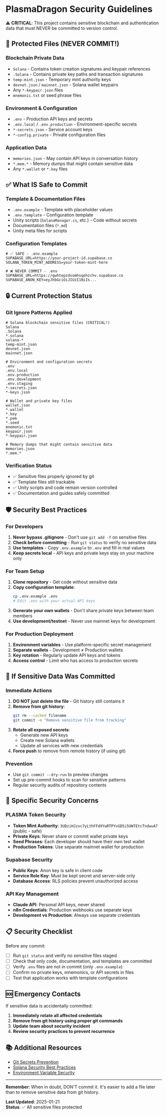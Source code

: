 # PlasmaDragon Security Guidelines

⚠️ **CRITICAL**: This project contains sensitive blockchain and authentication data that must NEVER be committed to version control.

## 🚨 Protected Files (NEVER COMMIT!)

### Blockchain Private Data
- `Solana` - Contains token creation signatures and keypair references
- `.Solana` - Contains private key paths and transaction signatures  
- `temp-mint.json` - Temporary mint authority keys
- `devnet.json` / `mainnet.json` - Solana wallet keypairs
- Any `*-keypair.json` files
- `mnemonic.txt` or seed phrase files

### Environment & Configuration
- `.env` - Production API keys and secrets
- `.env.local` / `.env.production` - Environment-specific secrets
- `*-secrets.json` - Service account keys
- `*-config.private` - Private configuration files

### Application Data
- `memories.json` - May contain API keys in conversation history
- `*.mem.*` - Memory dumps that might contain sensitive data
- Any `*.wallet` or `*.key` files

## ✅ What IS Safe to Commit

### Template & Documentation Files
- `.env.example` - Template with placeholder values
- `.env.template` - Configuration template
- Unity scripts (`SolanaManager.cs`, etc.) - Code without secrets
- Documentation files (`*.md`)
- Unity meta files for scripts

### Configuration Templates
```env
# ✅ SAFE - .env.example
SUPABASE_URL=https://your-project-id.supabase.co
SOLANA_TOKEN_MINT_ADDRESS=your-token-mint-here

# ❌ NEVER COMMIT - .env
SUPABASE_URL=https://qwhtepzdsomhsqohzchv.supabase.co
SUPABASE_ANON_KEY=eyJhbGciOiJIUzI1NiIs...
```

## 🔒 Current Protection Status

### Git Ignore Patterns Applied
```gitignore
# Solana blockchain sensitive files (CRITICAL!)
Solana
.Solana
*.solana
solana-*
temp-mint.json
devnet.json
mainnet.json

# Environment and configuration secrets
.env
.env.local
.env.production
.env.development
.env.staging
*-secrets.json
*-keys.json

# Wallet and private key files
wallet.json
*.wallet
*.key
*.pem
*.seed
mnemonic.txt
keypair.json
*-keypair.json

# Memory dumps that might contain sensitive data
memories.json
*.mem.*
```

### Verification Status
- ✅ Sensitive files properly ignored by git
- ✅ Template files still trackable  
- ✅ Unity scripts and code remain version controlled
- ✅ Documentation and guides safely committed

## 🛡️ Security Best Practices

### For Developers
1. **Never bypass .gitignore** - Don't use `git add -f` on sensitive files
2. **Check before committing** - Run `git status` to verify no sensitive data
3. **Use templates** - Copy `.env.example` to `.env` and fill in real values
4. **Keep secrets local** - API keys and private keys stay on your machine only

### For Team Setup
1. **Clone repository** - Get code without sensitive data
2. **Copy configuration template**:
   ```bash
   cp .env.example .env
   # Edit .env with your actual API keys
   ```
3. **Generate your own wallets** - Don't share private keys between team members
4. **Use development/testnet** - Never use mainnet keys for development

### For Production Deployment
1. **Environment variables** - Use platform-specific secret management
2. **Separate wallets** - Development ≠ Production wallets
3. **Key rotation** - Regularly update API keys and tokens
4. **Access control** - Limit who has access to production secrets

## 🚨 If Sensitive Data Was Committed

### Immediate Actions
1. **DO NOT just delete the file** - Git history still contains it
2. **Remove from git history**:
   ```bash
   git rm --cached filename
   git commit -m "Remove sensitive file from tracking"
   ```
3. **Rotate all exposed secrets**:
   - Generate new API keys
   - Create new Solana wallets  
   - Update all services with new credentials
4. **Force push** to remove from remote history (if using git)

### Prevention
- Use `git commit --dry-run` to preview changes
- Set up pre-commit hooks to scan for sensitive patterns
- Regular security audits of repository contents

## 🔐 Specific Security Concerns

### PLASMA Token Security
- **Token Mint Authority**: `3UDziHJzxc7yLthFFdXYwRTPYvGD5i5UW7EtcTndwuA7` (public - safe)
- **Private Keys**: Never share or commit wallet private keys
- **Seed Phrases**: Each developer should have their own test wallet
- **Production Tokens**: Use separate mainnet wallet for production

### Supabase Security  
- **Public Keys**: Anon key is safe in client code
- **Service Role Key**: Must be kept secret and server-side only
- **Database Access**: RLS policies prevent unauthorized access

### API Key Management
- **Claude API**: Personal API keys, never shared
- **n8n Credentials**: Production webhooks use separate keys
- **Development vs Production**: Always use separate credentials

## 📋 Security Checklist

Before any commit:
- [ ] Run `git status` and verify no sensitive files staged
- [ ] Check that only code, documentation, and templates are committed
- [ ] Verify `.env` files are not in commit (only `.env.example`)
- [ ] Confirm no private keys, mnemonics, or API secrets in files
- [ ] Test that application works with template configurations

## 🆘 Emergency Contacts

If sensitive data is accidentally committed:
1. **Immediately rotate all affected credentials**
2. **Remove from git history using proper git commands**  
3. **Update team about security incident**
4. **Review security practices to prevent recurrence**

## 📚 Additional Resources

- [Git Secrets Prevention](https://git-secret.io/)
- [Solana Security Best Practices](https://docs.solana.com/developing/programming-model/security)
- [Environment Variable Security](https://blog.gitguardian.com/secrets-in-environment-variables/)

---

**Remember**: When in doubt, DON'T commit it. It's easier to add a file later than to remove sensitive data from git history.

**Last Updated**: 2025-01-21  
**Status**: ✅ All sensitive files protected